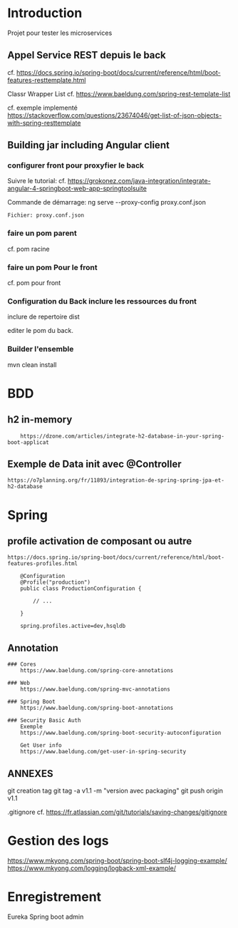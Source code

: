 # Introduction

Projet pour tester les microservices

## Appel Service REST depuis le back
cf. https://docs.spring.io/spring-boot/docs/current/reference/html/boot-features-resttemplate.html

Classr Wrapper List
cf. https://www.baeldung.com/spring-rest-template-list

cf. exemple implementé https://stackoverflow.com/questions/23674046/get-list-of-json-objects-with-spring-resttemplate


## Building jar including Angular client

### configurer front pour proxyfier le back
Suivre le tutorial:
cf. https://grokonez.com/java-integration/integrate-angular-4-springboot-web-app-springtoolsuite

Commande de démarrage:
	ng serve  --proxy-config proxy.conf.json

	Fichier: proxy.conf.json

### faire un pom parent
cf. pom racine

### faire un pom Pour le front
cf. pom pour front
	
### Configuration du Back inclure les ressources du front

inclure de repertoire dist

editer le pom du back.

### Builder l'ensemble

mvn clean install

# BDD
## h2 in-memory
		https://dzone.com/articles/integrate-h2-database-in-your-spring-boot-applicat

## Exemple de Data init	avec @Controller
	https://o7planning.org/fr/11893/integration-de-spring-spring-jpa-et-h2-database

# Spring

## profile activation de composant ou autre
	https://docs.spring.io/spring-boot/docs/current/reference/html/boot-features-profiles.html

		@Configuration
		@Profile("production")
		public class ProductionConfiguration {

			// ...

		}

		spring.profiles.active=dev,hsqldb

## Annotation
	### Cores
		https://www.baeldung.com/spring-core-annotations

	### Web
		https://www.baeldung.com/spring-mvc-annotations

	### Spring Boot
		https://www.baeldung.com/spring-boot-annotations

	### Security Basic Auth
		Exemple
		https://www.baeldung.com/spring-boot-security-autoconfiguration

		Get User info
		https://www.baeldung.com/get-user-in-spring-security

## ANNEXES
git creation tag
git tag -a v1.1 -m "version avec packaging"
git push origin v1.1

.gitignore
cf. https://fr.atlassian.com/git/tutorials/saving-changes/gitignore

# Gestion des logs
https://www.mkyong.com/spring-boot/spring-boot-slf4j-logging-example/
https://www.mkyong.com/logging/logback-xml-example/

# Enregistrement
Eureka
Spring boot admin
